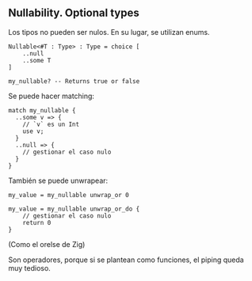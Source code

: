 ## Nullability. Optional types

Los tipos no pueden ser nulos. En su lugar, se utilizan enums.

```
Nullable<#T : Type> : Type = choice [
	..null
	..some T
]
```

```rg
my_nullable? -- Returns true or false
```

Se puede hacer matching:

```rg
match my_nullable {
  ..some v => {
	// `v` es un Int
	use v;
  }
  ..null => {
	// gestionar el caso nulo
  }
}
```

También se puede unwrapear:

```rg
my_value = my_nullable unwrap_or 0
```

```rg
my_value = my_nullable unwrap_or_do {
	// gestionar el caso nulo
	return 0
}
```

(Como el orelse de Zig)

Son operadores, porque si se plantean como funciones, el piping queda muy tedioso.

